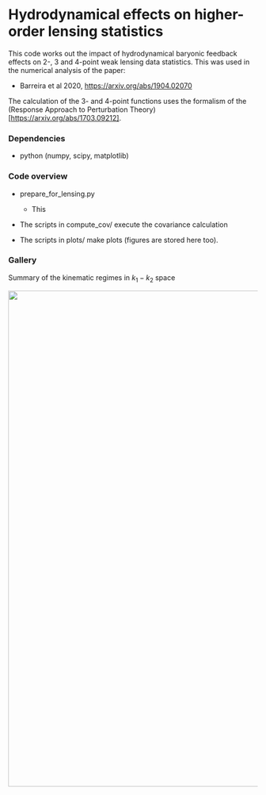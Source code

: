 # Hydrodynamical effects on higher-order lensing statistics

This code works out the impact of hydrodynamical baryonic feedback effects on 2-, 3 and 4-point weak lensing data statistics. This was used in the numerical analysis of the paper:

- Barreira et al 2020, https://arxiv.org/abs/1904.02070

The calculation of the 3- and 4-point functions uses the formalism of the (Response Approach to Perturbation Theory)[https://arxiv.org/abs/1703.09212].

### Dependencies

- python (numpy, scipy, matplotlib)

### Code overview

- prepare_for_lensing.py
  - This 

- The scripts in compute_cov/ execute the covariance calculation
- The scripts in plots/ make plots (figures are stored here too).

### Gallery

Summary of the kinematic regimes in $k_1-k_2$ space

<img src="plots/fig_regimes_v2.png" width="1000" height=auto/>

